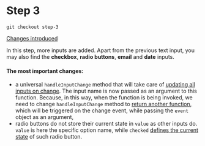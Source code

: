 # Step 3

```
git checkout step-3
```

[Changes introduced](https://github.com/szymonmichalak/react-forms-path/compare/step-2...step-3)

In this step, more inputs are added. Apart from the previous text input, you may also find the **checkbox**, **radio buttons**, **email** and **date** inputs.

#### The most important changes:
- a universal `handleInputChange` method that will take care of [updating all inputs on change](https://github.com/szymonmichalak/react-forms-path/blob/step-3/src/containers/App.js#L46). The input name is now passed as an argument to this function. Because, in this way, when the function is being invoked, we need to change `handleInputChange` method to [return another function](https://github.com/szymonmichalak/react-forms-path/blob/step-3/src/containers/App.js#L23), which will be triggered on the change event, while passing the `event` object as an argument,
- radio buttons do not store their current state in `value` as other inputs do. `value` is here the specific option name, while `checked` [defines the current state](https://github.com/szymonmichalak/react-forms-path/blob/step-3/src/containers/App.js#L70) of such radio button.
